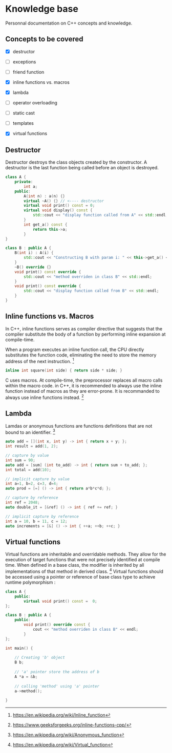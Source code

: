 # Knowledge base

Personnal documentation on C++ concepts and knowledge. 

## Concepts to be covered

- [x] destructor

- [ ] exceptions

- [ ] friend function

- [x] inline functions vs. macros

- [x] lambda

- [ ] operator overloading

- [ ] static cast

- [ ] templates

- [x] virtual functions

  

## Destructor

Destructor destroys the class objects created by the constructor. A destructor is the last function being called before an object is destroyed.

```cpp
class A {
    private:
    	int a;
    public:
    	A(int n) : a(n) {}
    	virtual ~A() {} // <---- destructor
    	virtual void print() const = 0;
    	virtual void display() const {
            std::cout << "display function called from A" << std::endl;
        }
    	int get_a() const {
            return this->a;
        }
}

class B : public A {
    B(int i) : A(i) {
        std::cout << "Constructing B with param i: " << this->get_a() << std::endl;
    }
    ~B() override {}
    void print() const override {
        std::cout << "method overriden in class B" << std::endl;
    }
    void print() const override {
        std::cout << "display function called from B" << std::endl;
    }    
}
```



## Inline functions vs. Macros

In C++, inline functions serves as compiler directive that suggests that the compiler substitute the body of a function by performing inline expansion at compile-time.

When a program executes an inline function call, the CPU directly  substitutes the function code, eliminating the need to store the memory  address of the next instruction. [^1]

```cpp
inline int square(int side) { return side * side; }
```

C uses macros. At compile-time, the preprocessor replaces all macro calls  within the macro code. in C++, it is recommended to always use the inline function instead of macros as they are error-prone. It is recommanded to always use inline functions instead. [^2]



## Lambda

Lamdas or anonymous functions are functions definitions that are not bound to an identifier. [^4]

``` cpp
auto add = [](int x, int y) -> int { return x + y; };
int result = add(1, 2);

// capture by value
int sum = 90;
auto add = [sum] (int to_add) -> int { return sum + to_add; };
int total = add(10);

// implicit capture by value
int a=1, b=2, c=3, d=4;
auto prod = [=] () -> int { return a*b*c*d; };

// capture by reference
int ref = 2048;
auto double_it = [&ref] () -> int { ref += ref; }

// implicit capture by reference
int a = 10, b = 11, c = 12;
auto increments = [&] () -> int { ++a; ++b; ++c; }
```



## Virtual functions

Virtual functions are  inheritable and overridable methods. They allow for the execution of target functions that were not precisely identified at compile time. When defined in a base class, the modifier is inherited by all implementations of that method in derived class. [^3] Virtual functions should be accessed using a pointer or reference of base class type to achieve runtime polymorphism : 

```cpp
class A {
    public:
    	virtual void print() const =  0;
};

class B : public A {
    public:
    	void print() override const {
            cout << "method overriden in class B" << endl;
        }
};

int main() {
    
    // Creating 'b' object
    B b;
    
    // 'a' pointer store the address of b
    A *a = &b;
    
    // calling 'method' using 'a' pointer
    a->method();
    
}
```



[^1]: https://en.wikipedia.org/wiki/Inline_function
[^2]: https://www.geeksforgeeks.org/inline-functions-cpp/
[^3]: https://en.wikipedia.org/wiki/Virtual_function
[^4]: https://en.wikipedia.org/wiki/Anonymous_function

